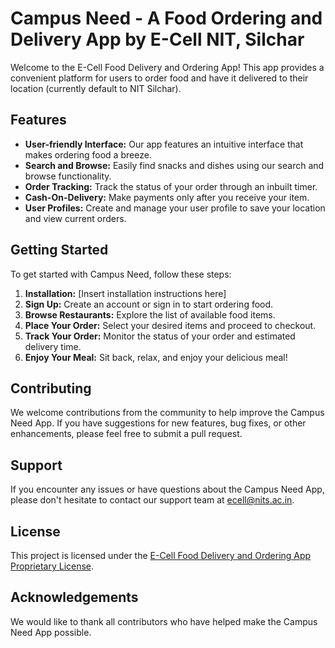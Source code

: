 # Campus Need - A Food Ordering and Delivery App by E-Cell NIT, Silchar

Welcome to the E-Cell Food Delivery and Ordering App! This app provides a convenient platform for users to order food and have it delivered to their location (currently default to NIT Silchar).

## Features

- **User-friendly Interface:** Our app features an intuitive interface that makes ordering food a breeze.
- **Search and Browse:** Easily find snacks and dishes using our search and browse functionality.
- **Order Tracking:** Track the status of your order through an inbuilt timer.
- **Cash-On-Delivery:** Make payments only after you receive your item.
- **User Profiles:** Create and manage your user profile to save your location and view current orders.

## Getting Started

To get started with Campus Need, follow these steps:

1. **Installation:** [Insert installation instructions here]
2. **Sign Up:** Create an account or sign in to start ordering food.
3. **Browse Restaurants:** Explore the list of available food items.
4. **Place Your Order:** Select your desired items and proceed to checkout.
5. **Track Your Order:** Monitor the status of your order and estimated delivery time.
6. **Enjoy Your Meal:** Sit back, relax, and enjoy your delicious meal!

## Contributing

We welcome contributions from the community to help improve the Campus Need App. If you have suggestions for new features, bug fixes, or other enhancements, please feel free to submit a pull request.

## Support

If you encounter any issues or have questions about the Campus Need App, please don't hesitate to contact our support team at ecell@nits.ac.in.

## License

This project is licensed under the [E-Cell Food Delivery and Ordering App Proprietary License](LICENSE).

## Acknowledgements

We would like to thank all contributors who have helped make the Campus Need App possible.


